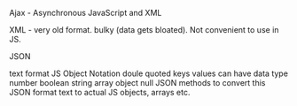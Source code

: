 Ajax - Asynchronous JavaScript and XML

XML - very old format. bulky (data gets bloated). Not convenient to use in JS.

JSON

text format
JS Object Notation
doule quoted keys
values can have data type
number
boolean
string
array
object
null
JSON methods to convert this JSON format text to actual JS objects, arrays etc.